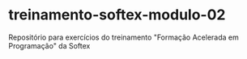 <h1>treinamento-softex-modulo-02</h1>

<p>Repositório para exercícios do treinamento "Formação Acelerada em Programação" da Softex</p>

